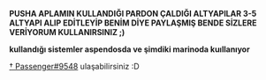 **PUSHA APLAMIN KULLANDIĞI PARDON ÇALDIĞI ALTYAPILAR 3-5 ALTYAPI ALIP EDİTLEYİP BENİM DİYE PAYLAŞMIŞ BENDE SİZLERE VERİYORUM KULLANIRSINIZ ;)**

**kullandığı sistemler aspendosda ve şimdiki marinoda kuıllanıyor**


[† Passenger#9548](https://discord.com/users/798257622033367070) ulaşabilirsiniz :D
